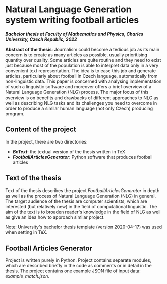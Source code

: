 # Natural Language Generation system writing football articles
_**Bachelor thesis at Faculty of Mathematics and Physics, Charles University, Czech Republic, 2022**_

**Abstract of the thesis**: Journalism could become a tedious job as its main concern is to create as many articles as possible, usually prioritising quantity over quality. Some articles are quite routine and they need to exist just because most of the population is able to interpret data only in a very convenient text representation. The idea is to ease this job and generate articles, particularly about football in Czech language, automatically from non-linguistic data. 
This paper is concerned with analysing implementation of such a linguistic software and moreover offers a brief overview of a Natural Language Generation (NLG) process. The major focus of this overview is on benefits and drawbacks of different approaches to NLG as well as describing NLG tasks and its challenges you need to overcome in order to produce a similar human language (not only Czech) producing program. 

## Content of the project
In the project, there are two directories:

* **_BcText_**: the textual version of the thesis written in TeX </li>
* **_FootballArticlesGenerator_**: Python software that produces football articles</li>


## Text of the thesis

Text of the thesis describes the project _FootballArticlesGenerator_ in depth as well as the process of Natural Language Generation (NLG) in general. The target audience of the thesis are computer scientists, which are interested (but relatively new) in the field of computational linguistic. The aim of the text is to broaden reader's knowledge in the field of NLG as well as give an idea how to approach similar project. 

Note: University's bachelor thesis template (version 2020-04-17) was used when setting in TeX. 

## Football Articles Generator

Project is written purely in Python. Project contains separate modules, which are described briefly in the code as comments or in detail in the thesis. The project contains one example JSON file of input data: _example_match.json_.